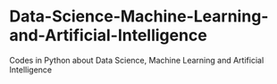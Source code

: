 # Data-Science-Machine-Learning-and-Artificial-Intelligence
 Codes in Python about Data Science, Machine Learning and Artificial Intelligence
